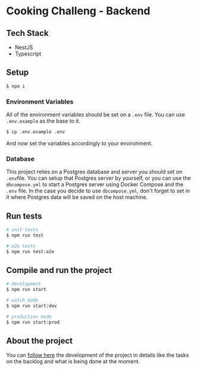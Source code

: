 # Cooking Challeng - Backend

## Tech Stack
 - NestJS
 - Typescript


## Setup

```bash
$ npm i
```

### Environment Variables

All of the environment variables should be set on a `.env` file. You can use `.env.example` as the base to it.

```bash
$ cp .env.example .env
```

And now set the variables accordingly to your environment.


### Database

This project relies on a Postgres database and server you should set on `.env`file.
You can setup that Postgres server by yourself, or you can use the `dbcompose.yml` to start a Postgres server using Docker Compose and the `.env` file.
In the case you decide to use `dbcompose.yml`, don't forget to set in it where Postgres data will be saved on the host machine.

## Run tests

```bash
# unit tests
$ npm run test

# e2e tests
$ npm run test:e2e

```

## Compile and run the project

```bash
# development
$ npm run start

# watch mode
$ npm run start:dev

# production mode
$ npm run start:prod
```

## About the project

You can [follow here](https://tree.taiga.io/project/reniedev-cook-challenge/timeline) the development of the project in details like the tasks on the backlog and what is being done at the moment.
